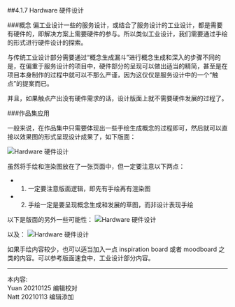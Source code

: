 ##4.1.7 Hardware 硬件设计

###概念
偏工业设计一些的服务设计，或结合了服务设计的工业设计，都是需要有硬件的，即解决方案上需要硬件的参与。所以类似工业设计，我们需要通过手绘的形式进行硬件设计的探索。

与传统工业设计部分需要通过“概念生成漏斗”进行概念生成和深入的步骤不同的是，在偏重于服务设计的项目中，硬件部分的呈现可以做出适当的精简，甚至是在项目本身制作的过程中就可以不那么严谨，因为这仅仅是服务设计中的一个“触点”的提案而已。  

并且，如果触点产出没有硬件需求的话，设计版面上就不需要硬件发展的过程了。

###作品集应用

一般来说，在作品集中只需要体现出一些手绘生成概念的过程即可，然后就可以直接以效果图的形式呈现设计成果了，如下版面：

![Hardware 硬件设计](http://kitpic.makebi.net/2021/uedsd_14.jpg)

虽然将手绘和渲染图放在了一张页面中，但一定要注意以下两点：

* 1. 一定要注意版面逻辑，即先有手绘再有渲染图  
* 2. 手绘一定是要呈现概念生成和发展的草图，而非设计表现手绘

以下是版面的另外一些可能性：
![Hardware 硬件设计](http://kitpic.makebi.net/2021/uedsd_15.jpg)

以及：
![Hardware 硬件设计](http://kitpic.makebi.net/2021/uedsd_16.jpg)

如果手绘内容较少，也可以适当加入一点 inspiration board 或者 moodboard 之类的内容。可以参考版面速食中，工业设计部分内容。



---
本内容:    
Yuan 20210125 编辑校对  
Natt 20210113 编辑添加
